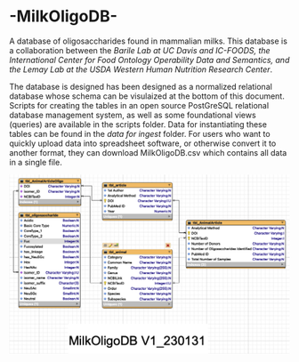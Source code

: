 # -MilkOligoDB-
A database of oligosaccharides found in mammalian milks.
This database is a collaboration between the *Barile Lab at UC Davis and IC-FOODS, the International Center for Food Ontology Operability Data and Semantics, and the Lemay Lab at the USDA Western Human Nutrition Research Center*.

The database is designed has been designed as a normalized relational database whose schema can be visulaized at the bottom of this document. Scripts for creating the tables in an open source PostGreSQL relational database management system, as well as some foundational views (queries) are available in the scripts folder. Data for instantiating these tables can be found in the *data for ingest* folder.
For users who want to quickly upload data into spreadsheet software, or otherwise convert it to another format, they can download MilkOligoDB.csv which contains all data in a single file.

![ScreenShot](MilkOligoDBDiagram_v1_230131.png)
